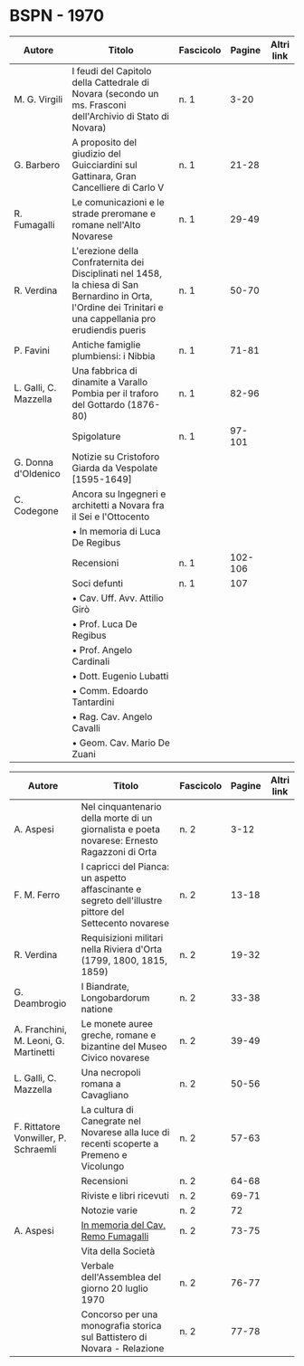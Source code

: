 # BSPN - 1970

| Autore                | Titolo                                                                                                                                                        | Fascicolo | Pagine  | Altri link |
|-----------------------|---------------------------------------------------------------------------------------------------------------------------------------------------------------|-----------|---------|------------|
| M. G. Virgili         | I feudi del Capitolo della Cattedrale di Novara (secondo un ms. Frasconi dell'Archivio di Stato di Novara)                                                    | n. 1      | 3-20    |            |
| G. Barbero            | A proposito del giudizio del Guicciardini sul Gattinara, Gran Cancelliere di Carlo V                                                                          | n. 1      | 21-28   |            |
| R. Fumagalli          | Le comunicazioni e le strade preromane e romane nell'Alto Novarese                                                                                            | n. 1      | 29-49   |            |
| R. Verdina            | L'erezione della Confraternita dei Disciplinati nel 1458, la chiesa di San Bernardino in Orta, l'Ordine dei Trinitari e una cappellania pro erudiendis pueris | n. 1      | 50-70   |            |
| P. Favini             | Antiche famiglie plumbiensi: i Nibbia                                                                                                                         | n. 1      | 71-81   |            |
| L. Galli, C. Mazzella | Una fabbrica di dinamite a Varallo Pombia per il traforo del Gottardo (1876-80)                                                                               | n. 1      | 82-96   |            |
|                       | Spigolature                                                                                                                                                   | n. 1      | 97-101  |            |
| G. Donna d'Oldenico   | Notizie su Cristoforo Giarda da Vespolate [1595-1649]                                                                                                         |           |         |            |
| C. Codegone           | Ancora su Ingegneri e architetti a Novara fra il Sei e l'Ottocento                                                                                            |           |         |            |
|                       | • In memoria di Luca De Regibus                                                                                                                               |           |         |            |
|                       | Recensioni                                                                                                                                                    | n. 1      | 102-106 |            |
|                       | Soci defunti                                                                                                                                                  | n. 1      | 107     |            |
|                       | • Cav. Uff. Avv. Attilio Girò                                                                                                                                 |           |         |            |
|                       | • Prof. Luca De Regibus                                                                                                                                       |           |         |            |
|                       | • Prof. Angelo Cardinali                                                                                                                                      |           |         |            |
|                       | • Dott. Eugenio Lubatti                                                                                                                                       |           |         |            |
|                       | • Comm. Edoardo Tantardini                                                                                                                                    |           |         |            |
|                       | • Rag. Cav. Angelo Cavalli                                                                                                                                    |           |         |            |
|                       | • Geom. Cav. Mario De Zuani                                                                                                                                   |           |         |            |

| Autore                                | Titolo                                                                                                 | Fascicolo | Pagine | Altri link |
|---------------------------------------|--------------------------------------------------------------------------------------------------------|-----------|--------|------------|
| A. Aspesi                             | Nel cinquantenario della morte di un giornalista e poeta novarese: Ernesto Ragazzoni di Orta           | n. 2      | 3-12   |            |
| F. M. Ferro                           | I capricci del Pianca: un aspetto affascinante e segreto dell'illustre pittore del Settecento novarese | n. 2      | 13-18  |            |
| R. Verdina                            | Requisizioni militari nella Riviera d'Orta (1799, 1800, 1815, 1859)                                    | n. 2      | 19-32  |            |
| G. Deambrogio                         | I Biandrate, Longobardorum natione                                                                     | n. 2      | 33-38  |            |
| A. Franchini, M. Leoni, G. Martinetti | Le monete auree greche, romane e bizantine del Museo Civico novarese                                   | n. 2      | 39-49  |            |
| L. Galli, C. Mazzella                 | Una necropoli romana a Cavagliano                                                                      | n. 2      | 50-56  |            |
| F. Rittatore Vonwiller, P. Schraemli  | La cultura di Canegrate nel Novarese alla luce di recenti scoperte a Premeno e Vicolungo               | n. 2      | 57-63  |            |
|                                       | Recensioni                                                                                             | n. 2      | 64-68  |            |
|                                       | Riviste e libri ricevuti                                                                               | n. 2      | 69-71  |            |
|                                       | Notozie varie                                                                                          | n. 2      | 72     |            |
| A. Aspesi                             | [In memoria del Cav. Remo Fumagalli](http://www.ssno.it/SSN/ssn_nec_Fumagalli.html)                    | n. 2      | 73-75  |            |
|                                       | Vita della Società                                                                                     |           |        |            |
|                                       | Verbale dell'Assemblea del giorno 20 luglio 1970                                                       | n. 2      | 76-77  |            |
|                                       | Concorso per una monografia storica sul Battistero di Novara - Relazione                               | n. 2      | 77-78  |            |

